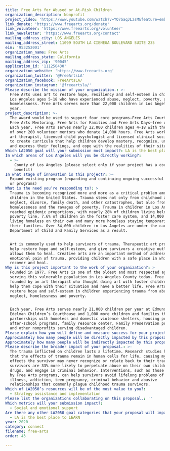 ```yaml
---
title: Free Arts for Abused or At-Risk Children
organization_description: Nonprofit
project_video: 'https://www.youtube.com/watch?v=YO7SaqJLzsM&feature=emb_logo'
link_donate: 'https://www.freearts.org/donate'
link_volunteer: 'https://www.freearts.org/volunteer'
link_newsletter: 'https://www.freearts.org/contact'
mailing_address_city: LOS ANGELES
mailing_address_street: 11099 SOUTH LA CIENEGA BOULEVARD SUITE 235
ein: '953252001'
organization_name: Free Arts
mailing_address_state: California
mailing_address_zip: '90045'
application_id: '111250430'
organization_website: 'https://www.freearts.org'
organization_twitter: '@FreeArtsLA'
organization_facebook: FreeArtsLA/
organization_instagram: '@freeartsla/'
Please describe the mission of your organization.: >-
  Free Arts uses art to restore hope, resiliency and self-esteem in children in
  Los Angeles ages 5-18 who have experienced abuse, neglect, poverty, and
  homelessness. Free Arts serves more than 22,000 children in Los Angeles each
  year. 
project_description: >-
  The award would be used to support four core programs—Free Arts Court Program,
  Free Arts Mentoring, Free Arts for Families and Free Arts Days—free of charge.
  Each year, Free Arts serves nearly 22,000 children ages 4-18 with the support
  of over 200 volunteer mentors who donate 14,000 hours. Free Arts works with an
  art therapist, licensed child psychologist and licensed clinical social worker
  to create curricula that help children develop mastery, recognize, understand
  and express their feelings, and cope with the realities of their situation.
Which LA2050 goal will your submission most impact?: LA is the best place to CONNECT
In which areas of Los Angeles will you be directly working?:
  - >-
    County of Los Angeles (please select only if your project has a countywide
    benefit)
In what stage of innovation is this project?: >-
  Expand existing program (expanding and continuing ongoing successful projects
  or programs)
What is the need you’re responding to?: >
  Trauma is becoming recognized more and more as a critical problem among
  children in the United States. Trauma stems not only from childhood abuse,
  neglect, divorce, family death, and other catastrophes, but also from
  homelessness and the ravages of poverty. Trauma in children in Los Angeles has
  reached epidemic proportions, with nearly 28% of children living below the
  poverty line, 7.6% of children in the foster care system, and 14,000 children
  living homeless on their own and many more homeless staying temporarily with
  their families. Over 34,000 children in Los Angeles are under the care of the
  Department of Child and Family Services as a result.


  Art is commonly used to help survivors of trauma. Therapeutic art programs can
  help restore hope and self-esteem, and give survivors a creative outlet that
  allows them to heal. Creative arts are an important method of addressing the
  emotional pain of trauma, providing children with a safe place in which to
  recover and heal. 
Why is this project important to the work of your organization?: >
  Founded in 1977, Free Arts is one of the oldest and most respected agencies
  serving this vulnerable population in Los Angeles County today. Free Arts was
  founded by an art therapist who thought doing art with foster children might
  help them cope with their situation and have a better life. Free Arts programs
  restore hope and self-esteem in children experiencing trauma from abuse,
  neglect, homelessness and poverty. 


  Each year, Free Arts serves nearly 21,000 children per year at Edmund D.
  Edelman Children’s Courthouse and 1,000 more children and families through
  partnerships with homeless and domestic violence shelters, housing programs,
  after-school programs, family resource center, Family Preservation programs
  and other nonprofits serving disadvantaged children. 
Please explain how you will define and measure success for your project.: "Free Arts will serve over 22,000 low-income youth in Los Angeles every year. Free Arts will achieve the following objectives annually: \n-\tServe 21,000 children through the Edmund D. Edelman Children’s Court \n-\tServe 1,000 children and families each year through partnerships with homeless and domestic violence shelters, housing programs, after school programs, family resource centers, Family Preservation Programs, and other nonprofits serving disadvantaged children\n-\tExpand to two new sites: Peace Over Violence and Flintridge Center \n-\tProvide food vouchers for 3,000 children under 12, and 6,000 caregivers, parents, and children over 12 years-old\n"
Approximately how many people will be directly impacted by this proposal?: '22000'
Approximately how many people will be indirectly impacted by this proposal?: '80000'
Please describe the broader impact of your proposal.: >-
  The trauma inflicted on children lasts a lifetime. Research studies have found
  that the effects of trauma remain in human cells for life, causing myriad ill
  effects the survivor may never recognize or relate back to their trauma. Adult
  survivors are 33% more likely to perpetuate abuse on their own children, use
  drugs, and engage in criminal behavior. Interventions, such as those provided
  by Free Arts programs, can help survivors avoid lifelong problems of mental
  illness, addiction, teen pregnancy, criminal behavior and abusive
  relationships that commonly plague childhood trauma survivors. 
Which of LA2050’s resources will be of the most value to you?:
  - Strategy assistance and implementation
Please list the organizations collaborating on this proposal.: ''
Which metrics will your submission impact?:
  - Social and emotional support
Are there any other LA2050 goal categories that your proposal will impact?:
  - LA is the best place to LEARN
year: 2020
category: connect
filename: free-arts
order: 43

---
```

